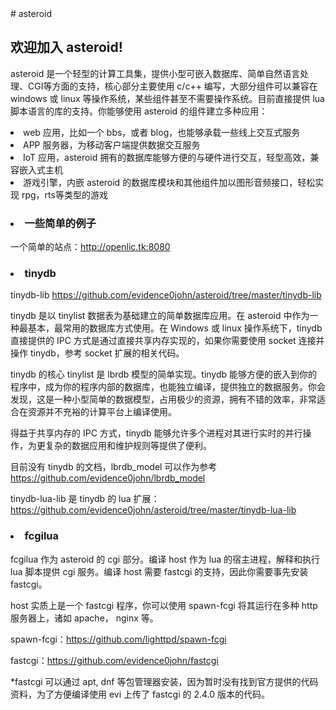 <meta charset="UTF-8">
# asteroid
<h2>欢迎加入 asteroid!</h2>
<p>asteroid 是一个轻型的计算工具集，提供小型可嵌入数据库、简单自然语言处理、CGI等方面的支持，核心部分主要使用 c/c++ 编写，大部分组件可以兼容在 windows 或 linux 等操作系统，某些组件甚至不需要操作系统。目前直接提供 lua 脚本语言的库的支持。你能够使用 asteroid 的组件建立多种应用：
<li>web 应用，比如一个 bbs，或者 blog，也能够承载一些线上交互式服务</li>
<li>APP 服务器，为移动客户端提供数据交互服务</li>
<li>IoT 应用，asteroid 拥有的数据库能够方便的与硬件进行交互，轻型高效，兼容嵌入式主机</li>
<li>游戏引擎，内嵌 asteroid 的数据库模块和其他组件加以图形音频接口，轻松实现 rpg，rts等类型的游戏</li></p>

<h3><li>一些简单的例子</li></h3>
<p>一个简单的站点：<a href = "http://openlic.tk:8080">http://openlic.tk:8080</a></p>
<h3><li>tinydb</li></h3>
<p>tinydb-lib <a href = "https://github.com/evidence0john/asteroid/tree/master/tinydb-lib">https://github.com/evidence0john/asteroid/tree/master/tinydb-lib</a></p>
<p>tinydb 是以 tinylist 数据表为基础建立的简单数据库应用。在 asteroid 中作为一种最基本，最常用的数据库方式使用。在 Windows 或 linux 操作系统下，tinydb 直接提供的 IPC 方式是通过直接共享内存实现的，如果你需要使用 socket 连接并操作 tinydb，参考 socket 扩展的相关代码。</p>

<p>tinydb 的核心 tinylist 是 lbrdb 模型的简单实现。tinydb 能够方便的嵌入到你的程序中，成为你的程序内部的数据库，也能独立编译，提供独立的数据服务。你会发现，这是一种小型简单的数据模型，占用极少的资源，拥有不错的效率，非常适合在资源并不充裕的计算平台上编译使用。</p>
<p>得益于共享内存的 IPC 方式，tinydb 能够允许多个进程对其进行实时的并行操作，为更复杂的数据应用和维护规则等提供了便利。</p>

<p>目前没有 tinydb 的文档，lbrdb_model 可以作为参考<a href = "https://github.com/evidence0john/lbrdb_model">https://github.com/evidence0john/lbrdb_model</a></p>

<p>tinydb-lua-lib 是 tinydb 的 lua 扩展：<a href = "https://github.com/evidence0john/asteroid/tree/master/tinydb-lua-lib">https://github.com/evidence0john/asteroid/tree/master/tinydb-lua-lib</a></p>
<h3><li>fcgilua</li></h3>
<p>fcgilua 作为 asteroid 的 cgi 部分。编译 host 作为 lua 的宿主进程，解释和执行 lua 脚本提供 cgi 服务。编译 host 需要 fastcgi 的支持，因此你需要事先安装 fastcgi。</p>
<p>host 实质上是一个 fastcgi 程序，你可以使用 spawn-fcgi 将其运行在多种 http 服务器上，诸如 apache， nginx 等。</p>
<p>spawn-fcgi：<a href = "https://github.com/lighttpd/spawn-fcgi">https://github.com/lighttpd/spawn-fcgi</a></p>
<p>fastcgi：<a href = "https://github.com/evidence0john/fastcgi">https://github.com/evidence0john/fastcgi</a></p>
<p>*fastcgi 可以通过 apt, dnf 等包管理器安装，因为暂时没有找到官方提供的代码资料，为了方便编译使用 evi 上传了 fastcgi 的 2.4.0 版本的代码。</p>
